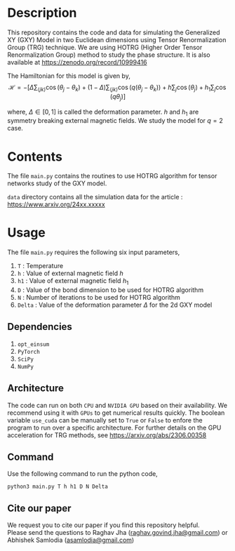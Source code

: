 # Description
This repository contains the code and data for simulating the Generalized XY (GXY) Model in two Euclidean dimensions using Tensor Renormalization Group (TRG) technique. We are using HOTRG (Higher Order Tensor Renormalization Group) method to study the phase structure. It is also available at https://zenodo.org/record/10999416


The Hamiltonian for this model is given by,
$$\mathcal{H} = -\left[\Delta \sum_{\langle j k \rangle} \cos{(\theta_j - \theta_k)} + (1-\Delta) \sum_{\langle j k \rangle} \cos{(q(\theta_j - \theta_k))} + h \sum_j \cos{(\theta_j)} + h_1\sum_j \cos{(q\theta_j)}\right]$$

where, $\Delta \in [0,1]$ is called the deformation parameter. $h$ and $h_1$ are symmetry breaking external magnetic fields. We study the model for $q = 2$ case.

# Contents
The file ```main.py``` contains the routines to use HOTRG algorithm for tensor networks study of the GXY model.

```data``` directory contains all the simulation data for the article : https://www.arxiv.org/24xx.xxxxx

# Usage
The file ```main.py``` requires the following six input parameters,
1. ```T```     : Temperature
2. ```h```     : Value of external magnetic field $h$
3. ```h1```    : Value of external magnetic field $h_1$
4. ```D```     : Value of the bond dimension to be used for HOTRG algorithm
5. ```N```     : Number of iterations to be used for HOTRG algorithm
6. ```Delta``` : Value of the deformation parameter $\Delta$ for the 2d GXY model

## Dependencies
1. ```opt_einsum```
2. ```PyTorch```
3. ```SciPy```
4. ```NumPy```

## Architecture
The code can run on both ```CPU``` and ```NVIDIA GPU``` based on their availability. We recommend using it with ```GPUs``` to get numerical results quickly. The boolean variable ```use_cuda``` can be manually set to ```True``` or ```False``` to enfore the program to run over a specific architecture. For further details on the GPU acceleration for TRG methods, see https://arxiv.org/abs/2306.00358

## Command
Use the following command to run the python code,

```python3 main.py T h h1 D N Delta```

## Cite our paper
We request you to cite our paper if you find this repository helpful.  
Please send the questions to Raghav Jha (raghav.govind.jha@gmail.com) or Abhishek Samlodia (asamlodia@gmail.com) 
